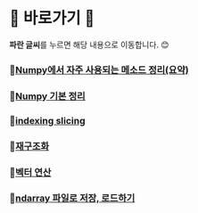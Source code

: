 # :cherry_blossom: 바로가기 :cherry_blossom:
**파란 글씨**를 누르면 해당 내용으로 이동합니다. 😊

### :pushpin:[Numpy에서 자주 사용되는 메소드 정리(요약)](./methods.md)

### :pushpin:[Numpy 기본 정리](./01_Numpy_basic.ipynb)

### :pushpin:[indexing slicing](./02_Numpy_indexing_slicing.ipynb)

### :pushpin:[재구조화](./03_Numpy_재구조화_합치기.ipynb)

### :pushpin:[벡터 연산](./04_Numpy_벡터연산_UFunc_Broadcasting.ipynb)

### :pushpin:[ndarray 파일로 저장, 로드하기](./05_ndarray_save_file.ipynb)
